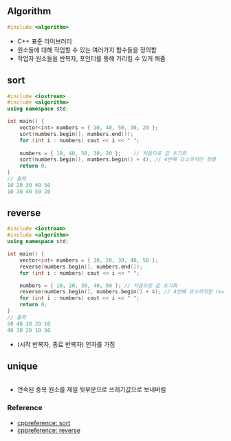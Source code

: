 ## Algorithm
```cpp
#include <algorithm>
```
- C++ 표준 라이브러리
- 원소들에 대해 작업할 수 있는 여러가지 함수들을 정의함
- 작업자 원소들을 반복자, 포인터를 통해 가리킬 수 있게 해줌

## sort
```cpp
#include <iostream>
#include <algorithm>
using namespace std;

int main() {
    vector<int> numbers = { 10, 40, 50, 30, 20 };
    sort(numbers.begin(), numbers.end());
    for (int i : numbers) cout << i << " ";
    
    numbers = { 10, 40, 50, 30, 20 };    // 처음으로 값 초기화
    sort(numbers.begin(), numbers.begin() + 4); // 4번째 요소까지만 정렬
    return 0;
}
// 출력
10 20 30 40 50
10 30 40 50 20
```

## reverse
```cpp
#include <iostream>
#include <algorithm>
using namespace std;

int main() {
    vector<int> numbers = { 10, 20, 30, 40, 50 };
    reverse(numbers.begin(), numbers.end());
    for (int i : numbers) cout << i << " ";

    numbers = { 10, 20, 30, 40, 50 }; // 처음으로 값 초기화
    reverse(numbers.begin(), numbers.begin() + 4); // 4번째 요소까지만 reverse
    for (int i : numbers) cout << i << " ";
    return 0;
}
// 출력
50 40 30 20 10
40 30 20 10 50
```
- (시작 반복자, 종료 반복자) 인자를 가짐

## unique
```cpp

```
- 연속된 중복 원소를 제일 뒷부분으로 쓰레기값으로 보내버림

### Reference
- [cppreference: sort](https://en.cppreference.com/w/cpp/algorithm/sort)
- [cppreference: reverse](https://en.cppreference.com/w/cpp/algorithm/reverse)
